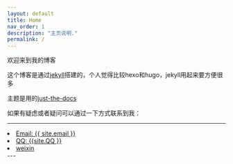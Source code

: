 ```yaml
---
layout: default
title: Home
nav_order: 1
description: "主页说明."
permalink: /
---
```


欢迎来到我的博客  


这个博客是通过[jekyll](https://jekyllrb.com/)搭建的，个人觉得比较hexo和hugo，jekyll用起来要方便很多

主题是用的[just-the-docs](https://github.com/just-the-docs/just-the-docs)

如果有疑虑或者疑问可以通过一下方式联系到我： 

---
<li>
  <a href="mailto:{{ site.email }}" rel="me" class="u-email">
    <meta itemprop="email" content="{{ site.email }}" />
    <span class="label">Email: {{ site.email }}</span>
  </a>
</li>
<li>
  <a href="http://wpa.qq.com/msgrd?v=3&uin={{ site.QQ }}&site=qq&menu=yes">
    <span class="label">QQ: {{site.QQ }}</span>
  </a>
</li>
<li>
  <a href="/assets/images/wechat.jpg">
    <span class="label">weixin</span>
  </a>
</li>
---

